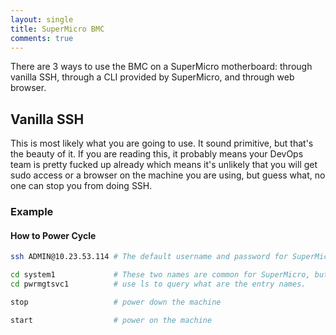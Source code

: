 ```yaml
---
layout: single
title: SuperMicro BMC
comments: true
---
```


There are 3 ways to use the BMC on a SuperMicro motherboard: through vanilla SSH, through a CLI provided by SuperMicro, and through web browser.

## Vanilla SSH

This is most likely what you are going to use. It sound primitive, but that's the beauty of it. If you are reading this, it probably means your DevOps team is pretty fucked up already which means it's unlikely that you will get sudo access or a browser on the machine you are using, but guess what, no one can stop you from doing SSH.

### Example

#### How to Power Cycle
```bash
ssh ADMIN@10.23.53.114 # The default username and password for SuperMicro are ADMIN

cd system1             # These two names are common for SuperMicro, but if unsure,
cd pwrmgtsvc1          # use ls to query what are the entry names.

stop                   # power down the machine

start                  # power on the machine
```
